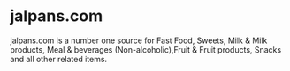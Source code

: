# jalpans.com
jalpans.com is a number one source for Fast Food, Sweets, Milk &amp; Milk products, Meal &amp; beverages (Non-alcoholic),Fruit &amp; Fruit products, Snacks and all other related items.
